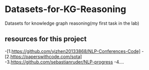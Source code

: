 # Datasets-for-KG-Reasoning
Datasets for knowledge graph reasoning(my first task in the lab)

## resources for this project
-[1.https://github.com/yizhen20133868/NLP-Conferences-Code]
-[2.https://paperswithcode.com/sota]
-3.https://github.com/sebastianruder/NLP-progress
-4....
